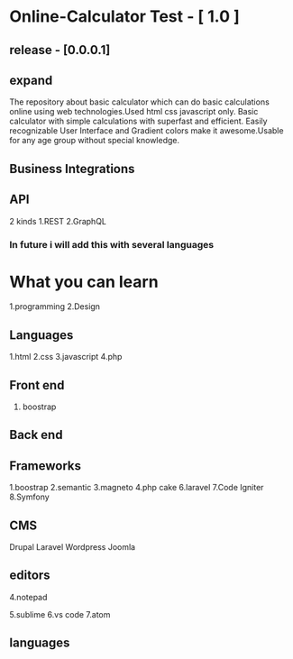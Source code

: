# Online-Calculator Test - [ 1.0 ]
## release - [0.0.0.1]
## expand

The repository about basic calculator which can do basic calculations online using web technologies.Used html css javascript only. 
Basic calculator with simple calculations with superfast and efficient.
Easily recognizable User Interface and Gradient colors make it awesome.Usable for any age group without special knowledge.
## Business Integrations

## API
2 kinds
1.REST
2.GraphQL
### In future i will add this with several languages

# What you can learn
1.programming
2.Design
## Languages
1.html
2.css
3.javascript
4.php
## Front end
1. boostrap
## Back end

## Frameworks
1.boostrap
2.semantic
3.magneto
4.php cake
6.laravel
7.Code Igniter
8.Symfony

## CMS
Drupal
Laravel
Wordpress
Joomla



## editors
4.notepad

5.sublime
6.vs code
7.atom

## languages

 
 
